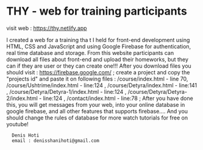 # THY - web for training participants

visit web : https://thy.netlify.app

I created a web for a training tha t I held for front-end development using HTML, CSS and JavaScript and using Google Firebase for authentication, real time database and storage.
From this website participants can download all files about front-end and upload their homeworks, but they can if they are user or they can create one!!!
After you download files you should visit : https://firebase.google.com/ ; create a project and copy the "projects id" and paste it on following files :  /course/index.html - line 70,
/course/Ushtrime/index.html - line:124 , /course/Detyra/index.html - line:141   ,   /course/Detyra/Detyra-1/index.html - line:124 , /course/Detyra/Detyra-2/index.html - line:124 ,
/contact/index.html - line:78 ;
After you have done this, you will get messages from your web, into your online database in google firebase, and all other features that supports firebase....
And you should change the rules of database for more watch tutorials for free on youtube!

      Denis Hoti
      email : denisshanihoti@gmail.com
